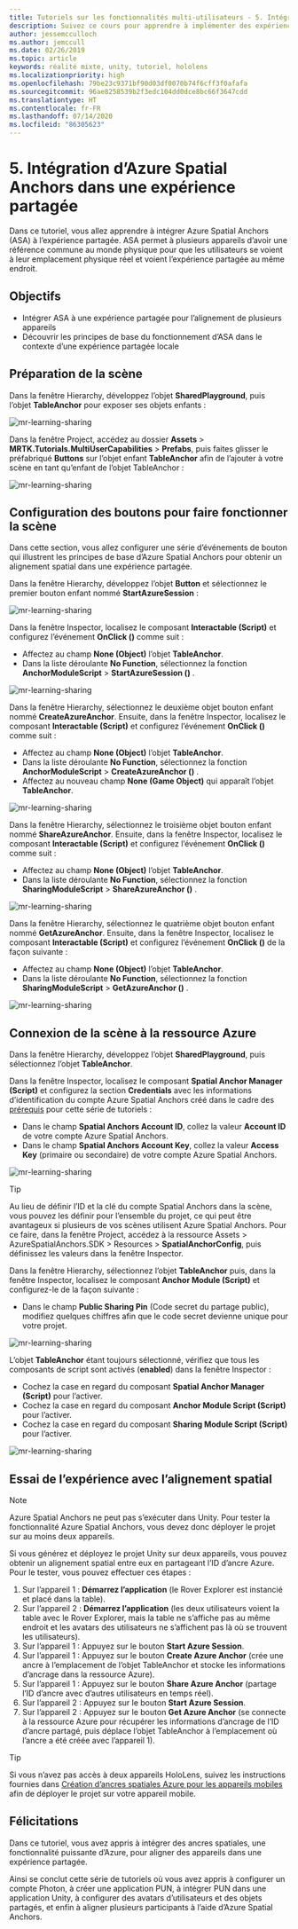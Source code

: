 ```yaml
---
title: Tutoriels sur les fonctionnalités multi-utilisateurs - 5. Intégration d’Azure Spatial Anchors dans une expérience partagée
description: Suivez ce cours pour apprendre à implémenter des expériences partagées multi-utilisateurs dans une application HoloLens 2.
author: jessemcculloch
ms.author: jemccull
ms.date: 02/26/2019
ms.topic: article
keywords: réalité mixte, unity, tutoriel, hololens
ms.localizationpriority: high
ms.openlocfilehash: 79be23c9371bf90d03df0070b74f6cff3f0afafa
ms.sourcegitcommit: 96ae8258539b2f3edc104dd0dce8bc66f3647cdd
ms.translationtype: HT
ms.contentlocale: fr-FR
ms.lasthandoff: 07/14/2020
ms.locfileid: "86305623"
---
```

# <a name="5-integrating-azure-spatial-anchors-into-a-shared-experience"></a>5. Intégration d’Azure Spatial Anchors dans une expérience partagée

Dans ce tutoriel, vous allez apprendre à intégrer Azure Spatial Anchors (ASA) à l’expérience partagée. ASA permet à plusieurs appareils d’avoir une référence commune au monde physique pour que les utilisateurs se voient à leur emplacement physique réel et voient l’expérience partagée au même endroit.

## <a name="objectives"></a>Objectifs

* Intégrer ASA à une expérience partagée pour l’alignement de plusieurs appareils
* Découvrir les principes de base du fonctionnement d’ASA dans le contexte d’une expérience partagée locale

## <a name="preparing-the-scene"></a>Préparation de la scène

Dans la fenêtre Hierarchy, développez l’objet **SharedPlayground**, puis l’objet **TableAnchor** pour exposer ses objets enfants :

![mr-learning-sharing](images/mr-learning-sharing/sharing-05-section1-step1-1.png)

Dans la fenêtre Project, accédez au dossier **Assets** > **MRTK.Tutorials.MultiUserCapabilities** > **Prefabs**, puis faites glisser le préfabriqué **Buttons** sur l’objet enfant **TableAnchor** afin de l’ajouter à votre scène en tant qu’enfant de l’objet TableAnchor :

![mr-learning-sharing](images/mr-learning-sharing/sharing-05-section1-step1-2.png)

## <a name="configuring-the-buttons-to-operate-the-scene"></a>Configuration des boutons pour faire fonctionner la scène

Dans cette section, vous allez configurer une série d’événements de bouton qui illustrent les principes de base d’Azure Spatial Anchors pour obtenir un alignement spatial dans une expérience partagée.

Dans la fenêtre Hierarchy, développez l’objet **Button** et sélectionnez le premier bouton enfant nommé **StartAzureSession** :

![mr-learning-sharing](images/mr-learning-sharing/sharing-05-section2-step1-1.png)

Dans la fenêtre Inspector, localisez le composant **Interactable (Script)** et configurez l’événement **OnClick ()** comme suit :

* Affectez au champ **None (Object)** l’objet **TableAnchor**.
* Dans la liste déroulante **No Function**, sélectionnez la fonction **AnchorModuleScript** > **StartAzureSession ()** .

![mr-learning-sharing](images/mr-learning-sharing/sharing-05-section2-step1-2.png)

Dans la fenêtre Hierarchy, sélectionnez le deuxième objet bouton enfant nommé **CreateAzureAnchor**. Ensuite, dans la fenêtre Inspector, localisez le composant **Interactable (Script)** et configurez l’événement **OnClick ()** comme suit :

* Affectez au champ **None (Object)** l’objet **TableAnchor**.
* Dans la liste déroulante **No Function**, sélectionnez la fonction **AnchorModuleScript** > **CreateAzureAnchor ()** .
* Affectez au nouveau champ **None (Game Object)** qui apparaît l’objet **TableAnchor**.

![mr-learning-sharing](images/mr-learning-sharing/sharing-05-section2-step1-3.png)

Dans la fenêtre Hierarchy, sélectionnez le troisième objet bouton enfant nommé **ShareAzureAnchor**. Ensuite, dans la fenêtre Inspector, localisez le composant **Interactable (Script)** et configurez l’événement **OnClick ()** comme suit :

* Affectez au champ **None (Object)** l’objet **TableAnchor**.
* Dans la liste déroulante **No Function**, sélectionnez la fonction **SharingModuleScript** > **ShareAzureAnchor ()** .

![mr-learning-sharing](images/mr-learning-sharing/sharing-05-section2-step1-4.png)

Dans la fenêtre Hierarchy, sélectionnez le quatrième objet bouton enfant nommé **GetAzureAnchor**. Ensuite, dans la fenêtre Inspector, localisez le composant **Interactable (Script)** et configurez l’événement **OnClick ()** de la façon suivante :

* Affectez au champ **None (Object)** l’objet **TableAnchor**.
* Dans la liste déroulante **No Function**, sélectionnez la fonction **SharingModuleScript** > **GetAzureAnchor ()** .

![mr-learning-sharing](images/mr-learning-sharing/sharing-05-section2-step1-5.png)

## <a name="connecting-the-scene-to-the-azure-resource"></a>Connexion de la scène à la ressource Azure

Dans la fenêtre Hierarchy, développez l’objet **SharedPlayground**, puis sélectionnez l’objet **TableAnchor**.

Dans la fenêtre Inspector, localisez le composant **Spatial Anchor Manager (Script)** et configurez la section **Credentials** avec les informations d’identification du compte Azure Spatial Anchors créé dans le cadre des [prérequis](mr-learning-sharing-01.md#prerequisites) pour cette série de tutoriels :

* Dans le champ **Spatial Anchors Account ID**, collez la valeur **Account ID** de votre compte Azure Spatial Anchors.
* Dans le champ **Spatial Anchors Account Key**, collez la valeur **Access Key** (primaire ou secondaire) de votre compte Azure Spatial Anchors.

![mr-learning-sharing](images/mr-learning-sharing/sharing-05-section3-step1-1.png)

> [!TIP]
> Au lieu de définir l’ID et la clé du compte Spatial Anchors dans la scène, vous pouvez les définir pour l’ensemble du projet, ce qui peut être avantageux si plusieurs de vos scènes utilisent Azure Spatial Anchors. Pour ce faire, dans la fenêtre Project, accédez à la ressource Assets > AzureSpatialAnchors.SDK > Resources > **SpatialAnchorConfig**, puis définissez les valeurs dans la fenêtre Inspector.

Dans la fenêtre Hierarchy, sélectionnez l’objet **TableAnchor** puis, dans la fenêtre Inspector, localisez le composant **Anchor Module (Script)** et configurez-le de la façon suivante :

* Dans le champ **Public Sharing Pin** (Code secret du partage public), modifiez quelques chiffres afin que le code secret devienne unique pour votre projet.

![mr-learning-sharing](images/mr-learning-sharing/sharing-05-section3-step1-2.png)

L’objet **TableAnchor** étant toujours sélectionné, vérifiez que tous les composants de script sont activés (**enabled**) dans la fenêtre Inspector :

* Cochez la case en regard du composant **Spatial Anchor Manager (Script)** pour l’activer.
* Cochez la case en regard du composant **Anchor Module Script (Script)** pour l’activer.
* Cochez la case en regard du composant **Sharing Module Script (Script)** pour l’activer.

![mr-learning-sharing](images/mr-learning-sharing/sharing-05-section3-step1-3.png)

## <a name="trying-the-experience-with-spatial-alignment"></a>Essai de l’expérience avec l’alignement spatial

> [!NOTE]
> Azure Spatial Anchors ne peut pas s’exécuter dans Unity. Pour tester la fonctionnalité Azure Spatial Anchors, vous devez donc déployer le projet sur au moins deux appareils.

Si vous générez et déployez le projet Unity sur deux appareils, vous pouvez obtenir un alignement spatial entre eux en partageant l’ID d’ancre Azure. Pour le tester, vous pouvez effectuer ces étapes :

1. Sur l’appareil 1 : **Démarrez l’application** (le Rover Explorer est instancié et placé dans la table).
2. Sur l’appareil 2 : **Démarrez l’application** (les deux utilisateurs voient la table avec le Rover Explorer, mais la table ne s’affiche pas au même endroit et les avatars des utilisateurs ne s’affichent pas là où se trouvent les utilisateurs).
3. Sur l’appareil 1 : Appuyez sur le bouton **Start Azure Session**.
4. Sur l’appareil 1 : Appuyez sur le bouton **Create Azure Anchor** (crée une ancre à l’emplacement de l’objet TableAnchor et stocke les informations d’ancrage dans la ressource Azure).
5. Sur l’appareil 1 : Appuyez sur le bouton **Share Azure Anchor** (partage l’ID d’ancre avec d’autres utilisateurs en temps réel).
6. Sur l’appareil 2 : Appuyez sur le bouton **Start Azure Session**.
7. Sur l’appareil 2 : Appuyez sur le bouton **Get Azure Anchor** (se connecte à la ressource Azure pour récupérer les informations d’ancrage de l’ID d’ancre partagé, puis déplace l’objet TableAnchor à l’emplacement où l’ancre a été créée avec l’appareil 1).

> [!TIP]
> Si vous n’avez pas accès à deux appareils HoloLens, suivez les instructions fournies dans [Création d’ancres spatiales Azure pour les appareils mobiles](mr-learning-asa-05.md) afin de déployer le projet sur votre appareil mobile.

## <a name="congratulations"></a>Félicitations

Dans ce tutoriel, vous avez appris à intégrer des ancres spatiales, une fonctionnalité puissante d’Azure, pour aligner des appareils dans une expérience partagée.

Ainsi se conclut cette série de tutoriels où vous avez appris à configurer un compte Photon, à créer une application PUN, à intégrer PUN dans une application Unity, à configurer des avatars d’utilisateurs et des objets partagés, et enfin à aligner plusieurs participants à l’aide d’Azure Spatial Anchors.
